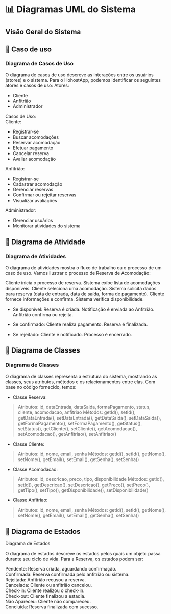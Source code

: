 # 📊 Diagramas UML do Sistema

## Visão Geral do Sistema

## 🔹 Caso de uso
### Diagrama de Casos de Uso

O diagrama de casos de uso descreve as interações entre os usuários (atores) e o sistema. Para o HohostApp, podemos identificar os seguintes atores e casos de uso:
Atores:
- Cliente
- Anfitrião
- Administrador

Casos de Uso:<br>
Cliente:
- Registrar-se
- Buscar acomodações
- Reservar acomodação
- Efetuar pagamento
- Cancelar reserva
- Avaliar acomodação

Anfitrião:
- Registrar-se
- Cadastrar acomodação
- Gerenciar reservas
- Confirmar ou rejeitar reservas
- Visualizar avaliações

Administrador:
- Gerenciar usuários
- Monitorar atividades do sistema

## 🔹 Diagrama de Atividade
### Diagrama de Atividades

O diagrama de atividades mostra o fluxo de trabalho ou o processo de um caso de uso.
Vamos ilustrar o processo de Reserva de Acomodação:

Cliente inicia o processo de reserva.
Sistema exibe lista de acomodações disponíveis.
Cliente seleciona uma acomodação.
Sistema solicita dados para reserva (data de entrada, data de saída, forma de pagamento).
Cliente fornece informações e confirma.
Sistema verifica disponibilidade.

- Se disponível:
Reserva é criada.
Notificação é enviada ao Anfitrião.
Anfitrião confirma ou rejeita.

- Se confirmado:
Cliente realiza pagamento.
Reserva é finalizada.

- Se rejeitado:
Cliente é notificado.
Processo é encerrado.

## 🔹 Diagrama de Classes
### Diagrama de Classes

O diagrama de classes representa a estrutura do sistema, mostrando as classes, seus atributos, métodos e os relacionamentos entre elas. Com base no código fornecido, temos:

- Classe Reserva:
> Atributos: id, dataEntrada, dataSaida, formaPagamento, status, cliente, acomodacao, anfitriao
> Métodos: getId(), setId(), getDataEntrada(), setDataEntrada(), getDataSaida(), setDataSaida(), getFormaPagamento(), setFormaPagamento(), getStatus(), setStatus(), getCliente(), setCliente(), getAcomodacao(), setAcomodacao(), getAnfitriao(), setAnfitriao()

- Classe Cliente:
> Atributos: id, nome, email, senha
> Métodos: getId(), setId(), getNome(), setNome(), getEmail(), setEmail(), getSenha(), setSenha()

- Classe Acomodacao:
> Atributos: id, descricao, preco, tipo, disponibilidade
> Métodos: getId(), setId(), getDescricao(), setDescricao(), getPreco(), setPreco(), getTipo(), setTipo(), getDisponibilidade(), setDisponibilidade()

- Classe Anfitriao:
> Atributos: id, nome, email, senha
> Métodos: getId(), setId(), getNome(), setNome(), getEmail(), setEmail(), getSenha(), setSenha()

## 🔹 Diagrama de Estados
Diagrama de Estados

O diagrama de estados descreve os estados pelos quais um objeto passa durante seu ciclo de vida.
Para a Reserva, os estados podem ser:

Pendente: Reserva criada, aguardando confirmação.<br>
Confirmada: Reserva confirmada pelo anfitrião ou sistema.<br>
Rejeitada: Anfitrião recusou a reserva.<br>
Cancelada: Cliente ou anfitrião cancelou.<br>
Check-in: Cliente realizou o check-in.<br>
Check-out: Cliente finalizou a estadia.<br>
Não Apareceu: Cliente não compareceu.<br>
Concluída: Reserva finalizada com sucesso.